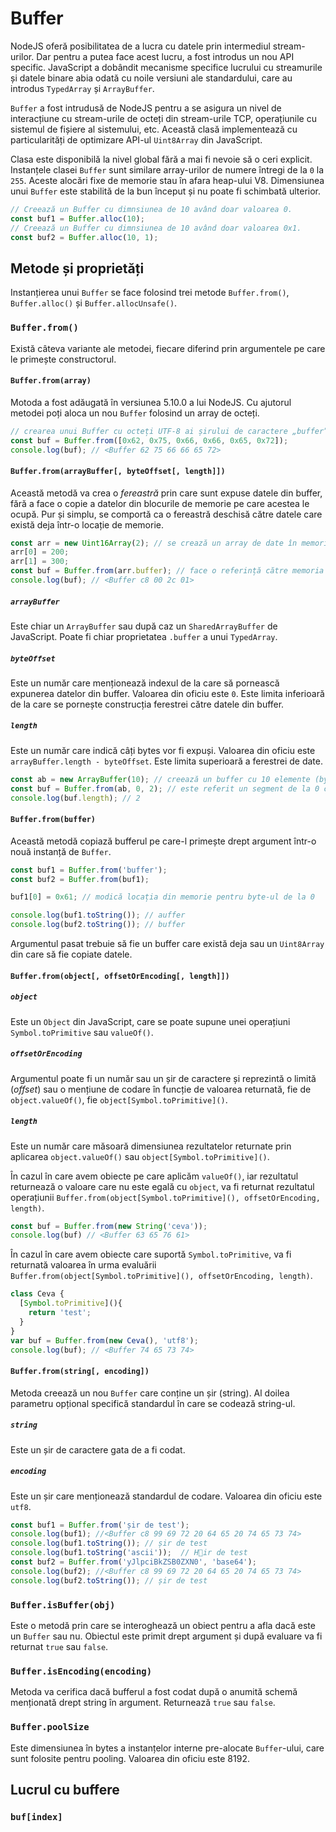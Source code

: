 # Buffer

NodeJS oferă posibilitatea de a lucra cu datele prin intermediul stream-urilor. Dar pentru a putea face acest lucru, a fost introdus un nou API specific. JavaScript a dobândit mecanisme specifice lucrului cu streamurile și datele binare abia odată cu noile versiuni ale standardului, care au introdus `TypedArray` și `ArrayBuffer`.

`Buffer` a fost intrudusă de NodeJS pentru a se asigura un nivel de interacțiune cu stream-urile de octeți din stream-urile TCP, operațiunile cu sistemul de fișiere al sistemului, etc. Această clasă implementează cu particularități de optimizare API-ul `Uint8Array` din JavaScript.

Clasa este disponibilă la nivel global fără a mai fi nevoie să o ceri explicit. Instanțele clasei `Buffer` sunt similare array-urilor de numere întregi de la `0` la `255`. Aceste alocări fixe de memorie stau în afara heap-ului V8. Dimensiunea unui `Buffer` este stabilită de la bun început și nu poate fi schimbată ulterior.

```javascript
// Creează un Buffer cu dimnsiunea de 10 având doar valoarea 0.
const buf1 = Buffer.alloc(10);
// Creează un Buffer cu dimnsiunea de 10 având doar valoarea 0x1.
const buf2 = Buffer.alloc(10, 1);
```

## Metode și proprietăți

Instanțierea unui `Buffer` se face folosind trei metode `Buffer.from()`, `Buffer.alloc()` și `Buffer.allocUnsafe()`.

### `Buffer.from()`

Există câteva variante ale metodei, fiecare diferind prin argumentele pe care le primește constructorul.

#### `Buffer.from(array)`

Motoda a fost adăugată în versiunea 5.10.0 a lui NodeJS. Cu ajutorul metodei poți aloca un nou `Buffer` folosind un array de octeți.

```javascript
// crearea unui Buffer cu octeți UTF-8 ai șirului de caractere „buffer”
const buf = Buffer.from([0x62, 0x75, 0x66, 0x66, 0x65, 0x72]);
console.log(buf); // <Buffer 62 75 66 66 65 72>
```

#### `Buffer.from(arrayBuffer[, byteOffset[, length]])`

Această metodă va crea o *fereastră* prin care sunt expuse datele din buffer, fără a face o copie a datelor din blocurile de memorie pe care acestea le ocupă. Pur și simplu, se comportă ca o fereastră deschisă către datele care există deja într-o locație de memorie.

```javascript
const arr = new Uint16Array(2); // se crează un array de date în memorie
arr[0] = 200;
arr[1] = 300;
const buf = Buffer.from(arr.buffer); // face o referință către memoria unde se află arr
console.log(buf); // <Buffer c8 00 2c 01>
```

##### `arrayBuffer`

Este chiar un `ArrayBuffer` sau după caz un `SharedArrayBuffer` de JavaScript. Poate fi chiar proprietatea `.buffer` a unui `TypedArray`.

##### `byteOffset`

Este un număr care menționează indexul de la care să pornească expunerea datelor din buffer. Valoarea din oficiu este `0`. Este limita inferioară de la care se pornește construcția ferestrei către datele din buffer.

##### `length`

Este un număr care indică câți bytes vor fi expuși. Valoarea din oficiu este `arrayBuffer.length - byteOffset`. Este limita superioară a ferestrei de date.

```javascript
const ab = new ArrayBuffer(10); // creează un buffer cu 10 elemente (bytes)
const buf = Buffer.from(ab, 0, 2); // este referit un segment de la 0 conținând 2 elemente (bytes)
console.log(buf.length); // 2
```

#### `Buffer.from(buffer)`

Această metodă copiază bufferul pe care-l primește drept argument într-o nouă instanță de `Buffer`.

```javascript
const buf1 = Buffer.from('buffer');
const buf2 = Buffer.from(buf1);

buf1[0] = 0x61; // modică locația din memorie pentru byte-ul de la 0

console.log(buf1.toString()); // auffer
console.log(buf2.toString()); // buffer
```

Argumentul pasat trebuie să fie un buffer care există deja sau un `Uint8Array` din care să fie copiate datele.

#### `Buffer.from(object[, offsetOrEncoding[, length]])`

##### `object`

Este un `Object` din JavaScript, care se poate supune unei operațiuni `Symbol.toPrimitive` sau `valueOf()`.

##### `offsetOrEncoding`

Argumentul poate fi un număr sau un șir de caractere și reprezintă o limită (*offset*) sau o mențiune de codare în funcție de valoarea returnată, fie de `object.valueOf()`, fie `object[Symbol.toPrimitive]()`.

##### `length`

Este un număr care măsoară dimensiunea rezultatelor returnate prin aplicarea `object.valueOf()` sau `object[Symbol.toPrimitive]()`.

În cazul în care avem obiecte pe care aplicăm `valueOf()`, iar rezultatul returnează o valoare care nu este egală cu `object`, va fi returnat rezultatul operațiunii `Buffer.from(object[Symbol.toPrimitive](), offsetOrEncoding, length)`.

```javascript
const buf = Buffer.from(new String('ceva'));
console.log(buf) // <Buffer 63 65 76 61>
```

În cazul în care avem obiecte care suportă `Symbol.toPrimitive`, va fi returnată valoarea în urma evaluării `Buffer.from(object[Symbol.toPrimitive](), offsetOrEncoding, length)`.

```javascript
class Ceva {
  [Symbol.toPrimitive](){
    return 'test';
  }
}
var buf = Buffer.from(new Ceva(), 'utf8');
console.log(buf); // <Buffer 74 65 73 74>
```

#### `Buffer.from(string[, encoding])`

Metoda creează un nou `Buffer` care conține un șir (string). Al doilea parametru opțional specifică standardul în care se codează string-ul.

##### `string`

Este un șir de caractere gata de a fi codat.

##### `encoding`

Este un șir care menționează standardul de codare. Valoarea din oficiu este `utf8`.

```javascript
const buf1 = Buffer.from('șir de test');
console.log(buf1); //<Buffer c8 99 69 72 20 64 65 20 74 65 73 74>
console.log(buf1.toString()); // șir de test
console.log(buf1.toString('ascii'));  // Hir de test
const buf2 = Buffer.from('yJlpciBkZSB0ZXN0', 'base64');
console.log(buf2); //<Buffer c8 99 69 72 20 64 65 20 74 65 73 74>
console.log(buf2.toString()); // șir de test
```

### `Buffer.isBuffer(obj)`

Este o metodă prin care se interoghează un obiect pentru a afla dacă este un `Buffer` sau nu. Obiectul este primit drept argument și după evaluare va fi returnat `true` sau `false`.

### `Buffer.isEncoding(encoding)`

Metoda va cerifica dacă bufferul a fost codat după o anumită schemă menționată drept string în argument. Returnează `true` sau `false`.

### `Buffer.poolSize`

Este dimensiunea în bytes a instanțelor interne pre-alocate `Buffer`-ului, care sunt folosite pentru pooling. Valoarea din oficiu este 8192.

## Lucrul cu buffere

### `buf[index]`
